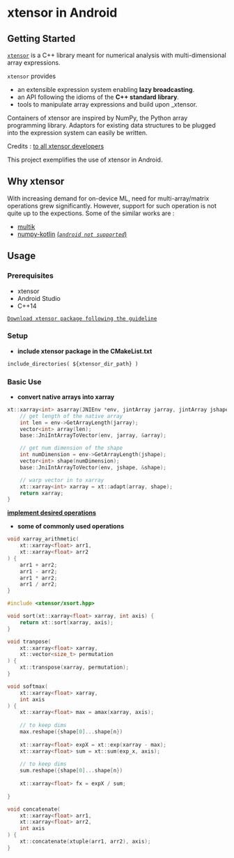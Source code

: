 # xtensor in Android
## <div align="left">Getting Started</div>
[`xtensor`](https://xtensor.readthedocs.io/en/latest/) is a C++ library meant for numerical analysis with multi-dimensional array expressions.

`xtensor` provides 
* an extensible expression system enabling __lazy broadcasting__.
* an API following the idioms of the __C++ standard library__.
* tools to manipulate array expressions and build upon _xtensor.

Containers of xtensor are inspired by NumPy, the Python array programming library. Adaptors for existing data structures to be plugged into the expression system can easily be written.

Credits : [to all xtensor developers](https://github.com/xtensor-stack/xtensor)

This project exemplifies the use of xtensor in Android.

## <div align="left">Why xtensor</div>
With increasing demand for on-device ML, need for multi-array/matrix operations grew significantly. However, support for such operation is not quite up to the expections.
Some of the similar works are :
- [multik](https://github.com/Kotlin/multik)
- [numpy-kotlin](https://github.com/Kotlin/kotlin-numpy) [(_`android not supported`_)](https://github.com/Kotlin/kotlin-numpy/issues/11#issuecomment-751669356)

## <div align="left">Usage</div>
### Prerequisites
* xtensor
* Android Studio
* C++14

[`Download xtensor package following the guideline`](https://github.com/xtensor-stack/xtensor)

### Setup
- **include xtensor package in the CMakeList.txt**
```txt
include_directories( ${xtensor_dir_path} )
```

### Basic Use
- **convert native arrays into xarray**
```c++
xt::xarray<int> asarray(JNIEnv *env, jintArray jarray, jintArray jshape) {
    // get length of the native array
    int len = env->GetArrayLength(jarray);
    vector<int> array(len);
    base::JniIntArrayToVector(env, jarray, &array);

    // get num dimension of the shape
    int numDimension = env->GetArrayLength(jshape);
    vector<int> shape(numDimension);
    base::JniIntArrayToVector(env, jshape, &shape);

    // warp vector in to xarray
    xt::xarray<int> xarray = xt::adapt(array, shape);
    return xarray;
}
```

[**implement desired operations**](https://xtensor.readthedocs.io/en/latest/)

- **some of commonly used operations**
```c++
void xarray_arithmetic(
    xt::xarray<float> arr1, 
    xt::xarray<float> arr2
) {
    arr1 + arr2;
    arr1 - arr2;
    arr1 * arr2;
    arr1 / arr2;
}
```

```c++
#include <xtensor/xsort.hpp>

void sort(xt::xarray<float> xarray, int axis) {
    return xt::sort(xarray, axis);
}
```

```c++
void tranpose(
    xt::xarray<float> xarray, 
    xt::vector<size_t> permutation
) {
    xt::transpose(xarray, permutation);
}
```


```c++
void softmax(
    xt::xarray<float> xarray, 
    int axis
) {
    xt::xarray<float> max = amax(xarray, axis);
    
    // to keep dims
    max.reshape({shape[0]...shape[n})
    
    xt::xarray<float> expX = xt::exp(xarray - max);
    xt::xarray<float> sum = xt::sum(exp_x, axis);
  
    // to keep dims
    sum.reshape({shape[0]...shape[n})
    
    xt::xarray<float> fx = expX / sum;
    
}
```

```c++
void concatenate(
    xt::xarray<float> arr1, 
    xt::xarray<float> arr2,
    int axis
) {
    xt::concatenate(xtuple(arr1, arr2), axis);
}
```

